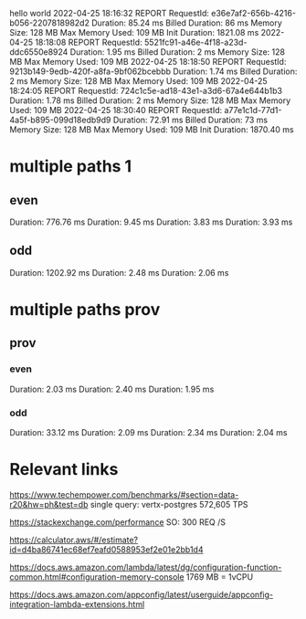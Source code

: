 hello world
2022-04-25 18:16:32 REPORT RequestId: e36e7af2-656b-4216-b056-2207818982d2	Duration: 85.24 ms	Billed Duration: 86 ms	Memory Size: 128 MB	Max Memory Used: 109 MB	Init Duration: 1821.08 ms
2022-04-25 18:18:08 REPORT RequestId: 5521fc91-a46e-4f18-a23d-ddc6550e8924	Duration: 1.95 ms	Billed Duration: 2 ms	Memory Size: 128 MB	Max Memory Used: 109 MB	
2022-04-25 18:18:50 REPORT RequestId: 9213b149-9edb-420f-a8fa-9bf062bcebbb	Duration: 1.74 ms	Billed Duration: 2 ms	Memory Size: 128 MB	Max Memory Used: 109 MB	
2022-04-25 18:24:05 REPORT RequestId: 724c1c5e-ad18-43e1-a3d6-67a4e644b1b3	Duration: 1.78 ms	Billed Duration: 2 ms	Memory Size: 128 MB	Max Memory Used: 109 MB	
2022-04-25 18:30:40 REPORT RequestId: a77e1c1d-77d1-4a5f-b895-099d18edb9d9	Duration: 72.91 ms	Billed Duration: 73 ms	Memory Size: 128 MB	Max Memory Used: 109 MB	Init Duration: 1870.40 ms

# multiple paths 1

## even
Duration: 776.76 ms 
Duration: 9.45 ms
Duration: 3.83 ms
Duration: 3.93 ms

## odd
Duration: 1202.92 ms
Duration: 2.48 ms
Duration: 2.06 ms

# multiple paths prov

## prov

### even
Duration: 2.03 ms
Duration: 2.40 ms
Duration: 1.95 ms

### odd 
Duration: 33.12 ms
Duration: 2.09 ms
Duration: 2.34 ms
Duration: 2.04 ms

# Relevant links
https://www.techempower.com/benchmarks/#section=data-r20&hw=ph&test=db 
single query: vertx-postgres	572,605	TPS

https://stackexchange.com/performance
SO: 300 REQ /S

https://calculator.aws/#/estimate?id=d4ba86741ec68ef7eafd0588953ef2e01e2bb1d4

https://docs.aws.amazon.com/lambda/latest/dg/configuration-function-common.html#configuration-memory-console
1769 MB = 1vCPU

https://docs.aws.amazon.com/appconfig/latest/userguide/appconfig-integration-lambda-extensions.html